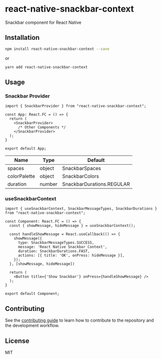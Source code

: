 # react-native-snackbar-context

Snackbar component for React Native

## Installation

```sh
npm install react-native-snackbar-context --save
```
or

```sh
yarn add react-native-snackbar-context
```

## Usage

### Snackbar Provider

```tsx
import { SnackbarProvider } from "react-native-snackbar-context";

const App: React.FC = () => {
  return (
    <SnackbarProvider>
      /* Other Components */
    </SnackbarProvider>
  );
}

export default App;
```

| Name         | Type   | Default        |
|--------------|--------|----------------|
| spaces       | object | SnackbarSpaces |
| colorPalette | object | SnackbarColors |
| duration     | number | SnackbarDurations.REGULAR           |

### useSnackbarContext

```tsx
import { useSnackbarContext, SnackbarMessageTypes, SnackbarDurations } from "react-native-snackbar-context";

const Component: React.FC = () => {
  const { showMessage, hideMessage } = useSnackbarContext();

  const handleShowMessage = React.useCallback(() => {
    showMessage({
      type: SnackbarMessageTypes.SUCCESS,
      message: 'React Native Snackbar Context',
      duration: SnackbarDurations.FAST,
      actions: [{ title: 'OK', onPress: hideMessage }],
    });
  }, [showMessage, hideMessage])
  
  return (
    <Button title={'Show Snackbar'} onPress={handleShowMessage} />
  );
}

export default Component;
```

## Contributing

See the [contributing guide](CONTRIBUTING.md) to learn how to contribute to the repository and the development workflow.

## License

MIT
